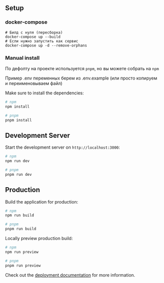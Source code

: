 ## Setup

### docker-compose

```shell
# Билд с нуля (пересборка)
docker-compose up --build
# Если нужно запустить как сервис
docker-compose up -d --remove-orphans
```

### Manual install

По дефолту на проекте используется `pnpm`, но вы можете собрать на `npm`

Пример .env переменных берем из .env.example (или просто копируем и переименовываем файл)

Make sure to install the dependencies:

```bash
# npm
npm install

# pnpm
pnpm install

```

## Development Server

Start the development server on `http://localhost:3000`:

```bash
# npm
npm run dev

# pnpm
pnpm run dev
```

## Production

Build the application for production:

```bash
# npm
npm run build

# pnpm
pnpm run build
```

Locally preview production build:

```bash
# npm
npm run preview

# pnpm
pnpm run preview
```

Check out the [deployment documentation](https://nuxt.com/docs/getting-started/deployment) for more information.